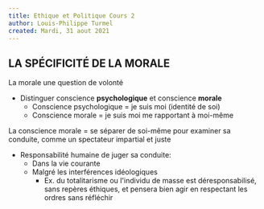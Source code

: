 ```yaml
---
title: Ethique et Politique Cours 2
author: Louis-Philippe Turmel
created: Mardi, 31 aout 2021
---
```


## LA SPÉCIFICITÉ DE LA MORALE

La morale une question de volonté

-   Distinguer conscience **psychologique** et conscience **morale**
    -   Conscience psychologique = je suis moi (identité de soi)
    -   Conscience morale = je suis moi me rapportant à moi-même

La conscience morale = se séparer de soi-même pour examiner sa conduite, comme un spectateur impartial et juste

-   Responsabilité humaine de juger sa conduite:
    -   Dans la vie courante
    -   Malgré les interférences idéologiques
        -   Ex. du totalitarisme ou l'individu de masse est déresponsabilisé, sans repères éthiques, et pensera bien agir en respectant les ordres sans réfléchir
